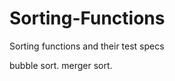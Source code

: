 Sorting-Functions
=================

Sorting functions and their test specs

bubble sort.
merger sort.

